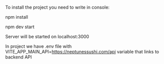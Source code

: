 To install the project you need to write in console:


npm install


npm dev start



Server will be started on localhost:3000

In project we have .env file with VITE_APP_MAIN_API=https://neptunessushi.com/api variable that links to backend API
